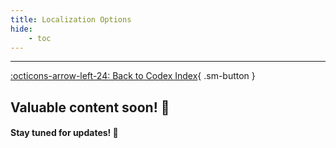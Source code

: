 ```yaml
---
title: Localization Options
hide:
    - toc
---
```


---

[:octicons-arrow-left-24: Back to Codex Index](../../../index.md){ .sm-button }

## Valuable content soon! 🚀  
#### Stay tuned for updates! 🌟